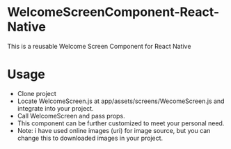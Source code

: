 # WelcomeScreenComponent-React-Native

This is a reusable Welcome Screen Component for React Native


# Usage
* Clone project
* Locate WelcomeScreen.js at app/assets/screens/WecomeScreen.js and integrate into your project.
* Call WelcomeScreen and pass props.
* This component can be further customized to meet your personal need.
* Note: i have used online images (uri) for image source, but you can change this to downloaded images in your project.

